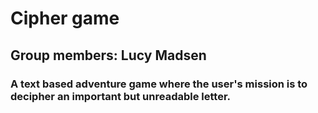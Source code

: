 # Cipher game
## Group members: Lucy Madsen
### A text based adventure game where the user's mission is to decipher an important but unreadable letter.
